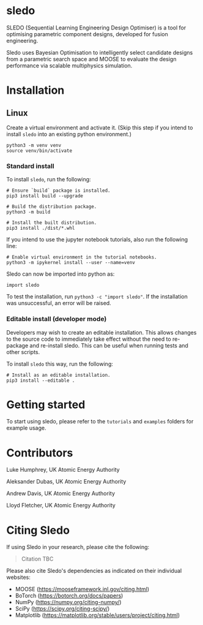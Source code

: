# sledo

SLEDO (Sequential Learning Engineering Design Optimiser) is a tool for optimising parametric component designs, developed for fusion engineering.

Sledo uses Bayesian Optimisation to intelligently select candidate designs from a parametric search space and MOOSE to evaluate the design performance via scalable multiphysics simulation.

# Installation

## Linux

Create a virtual environment and activate it. (Skip this step if you intend to install `sledo` into an existing python environment.)
```
python3 -m venv venv
source venv/bin/activate
```

### Standard install
To install `sledo`, run the following:
```
# Ensure `build` package is installed.
pip3 install build --upgrade

# Build the distribution package.
python3 -m build

# Install the built distribution.
pip3 install ./dist/*.whl
```

If you intend to use the jupyter notebook tutorials, also run the following line:
```
# Enable virtual environment in the tutorial notebooks.
python3 -m ipykernel install --user --name=venv
```

Sledo can now be imported into python as:
```
import sledo
```

To test the installation, run `python3 -c "import sledo"`. If the installation was unsuccessful, an error will be raised.



### Editable install (developer mode)
Developers may wish to create an editable installation. This allows changes to the source code to immediately take effect without the need to re-package and re-install sledo. This can be useful when running tests and other scripts.

To install `sledo` this way, run the following:
```
# Install as an editable installation.
pip3 install --editable .
```

# Getting started

To start using sledo, please refer to the `tutorials` and `examples` folders for example usage.

# Contributors

Luke Humphrey, UK Atomic Energy Authority

Aleksander Dubas, UK Atomic Energy Authority

Andrew Davis, UK Atomic Energy Authority

Lloyd Fletcher, UK Atomic Energy Authority

# Citing Sledo

If using Sledo in your research, please cite the following:

> Citation TBC

Please also cite Sledo's dependencies as indicated on their individual websites:

- MOOSE (https://mooseframework.inl.gov/citing.html)
- BoTorch (https://botorch.org/docs/papers)
- NumPy (https://numpy.org/citing-numpy/)
- SciPy (https://scipy.org/citing-scipy/)
- Matplotlib (https://matplotlib.org/stable/users/project/citing.html)
